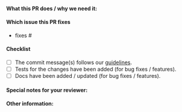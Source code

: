 #### What this PR does / why we need it:

#### Which issue this PR fixes
<!-- *(optional, in `fixes #<issue number>(, fixes #<issue_number>, ...)` format, will help us close that issue when PR gets merged)* -->
  - fixes #


#### Checklist
<!-- [Place an '[x]' (no spaces) in all applicable fields. Please add extra or remove unrelated fields.] -->
- [ ] The commit message(s) follows our [guidelines](https://github.com/GaneshSPatil/junk/blob/master/.github/commit_message_guideline.md).
- [ ] Tests for the changes have been added (for bug fixes / features).
- [ ] Docs have been added / updated (for bug fixes / features).

#### Special notes for your reviewer:

#### Other information:
